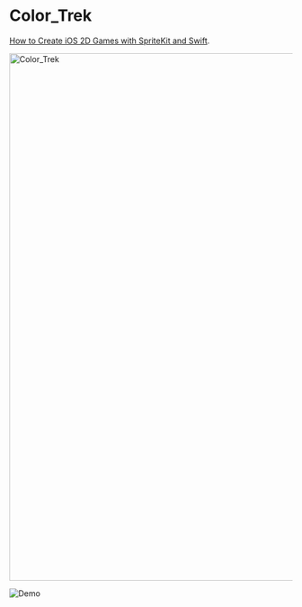 # Color_Trek

[How to Create iOS 2D Games with SpriteKit and Swift](https://www.udemy.com/course/2d-games-with-spritekit/).

<img width="937" alt="Color_Trek" src="https://user-images.githubusercontent.com/53795099/188298095-0502bfff-0346-41f3-a96b-c8f80884c03e.png">


![Demo](https://j.gifs.com/x6nNKz.gif)
